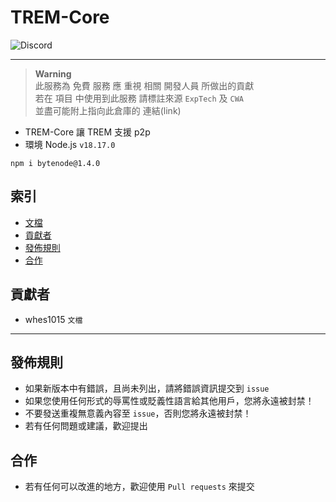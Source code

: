 # TREM-Core
<img alt="Discord" src="https://img.shields.io/discord/926545182407688273">

------

> **Warning**  
> 此服務為 免費 服務 應 重視 相關 開發人員 所做出的貢獻  
> 若在 項目 中使用到此服務 請標註來源 `ExpTech` 及 `CWA`  
> 並盡可能附上指向此倉庫的 連結(link)

- TREM-Core 讓 TREM 支援 p2p
- 環境 Node.js `v18.17.0`
```
npm i bytenode@1.4.0
```

## 索引
- [文檔](https://github.com/ExpTechTW/TREM-Core/blob/Release/docs.md)
- [貢獻者](#貢獻者)
- [發佈規則](#發佈規則)
- [合作](#合作)

## 貢獻者
- whes1015 `文檔`

------

## 發佈規則
- 如果新版本中有錯誤，且尚未列出，請將錯誤資訊提交到 ```issue```
- 如果您使用任何形式的辱罵性或貶義性語言給其他用戶，您將永遠被封禁！
- 不要發送重複無意義內容至 ```issue```，否則您將永遠被封禁！
- 若有任何問題或建議，歡迎提出

## 合作
- 若有任何可以改進的地方，歡迎使用 ```Pull requests``` 來提交
